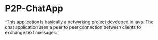 # P2P-ChatApp
-This application is basically a networking project developed in java. The chat application uses a peer to peer connection between clients to exchange text messages.
